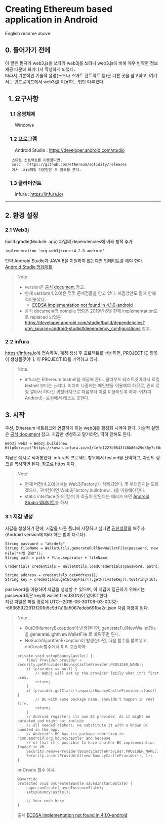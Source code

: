 # Creating Ethereum based application in Android
English readme above

## 0. 들어가기 전에
이 글은 필자가 web3.js을 쓰다가 web3j를 쓰려니 web3.js에 비해 매우 빈약한 정보 제공 때문에 화가나서 작성하게 되었다.  
따라서 기본적인 기술적 설명(노드나 스마트 컨트랙트 등)은 다른 곳을 참고하고, 여기서는 안드로이드에서 web3j를 이용하는 법만 다루겠다.

## &nbsp;&nbsp;1. 요구사항
### &nbsp;&nbsp;&nbsp;&nbsp;1.1 운영체제
   &nbsp;&nbsp;&nbsp;&nbsp;&nbsp;&nbsp;&nbsp;&nbsp;Windows
### &nbsp;&nbsp;&nbsp;&nbsp;1.2 프로그램
  
   &nbsp;&nbsp;&nbsp;&nbsp;&nbsp;&nbsp;&nbsp;&nbsp;Android Studio : <https://developer.android.com/studio>   
   ```
      스마트 컨트랙트를 이용한다면,  
      solc : https://github.com/ethereum/solidity/releases
      에서 .zip파일 다운받은 후 압축을 푼다.
   ```
### &nbsp;&nbsp;&nbsp;&nbsp;1.3 클라이언트

   &nbsp;&nbsp;&nbsp;&nbsp;&nbsp;&nbsp;&nbsp;&nbsp;infura : <https://infura.io/>


***
## 2. 환경 설정
### 2.1 Web3j  
build.gradle(Module: app) 파일의 dependencies에 아래 항목 추가
```
implementation 'org.web3j:core:4.2.0-android'
```

만약 Android Studio가 JAVA 8을 지원하지 않는다면 업데이트를 해야 한다.  
[Android Studio 업데이트](https://developer.android.com/studio/write/java8-support)

>Note:  
> - version은 [공식 document](https://web3j.readthedocs.io/en/latest/getting_started.html) 참고.  
> - 현재 version(4.2.0)은 몇몇 문제점들을 안고 있다. 해결방안도 밑에 함께 적어놓았다.
>   - [ECDSA implementation not found in 4.1.0-android](https://github.com/web3j/web3j/issues/828)
> - 공식 document의 compile 명령은 2019년 6월 현재 implementation으로 replaced 되었음 <https://developer.android.com/studio/build/dependencies?utm_source=android-studio#dependency_configurations> 참고.

### 2.2 infura
<https://infura.io>에 접속하여, 계정 생성 후 프로젝트를 생성하면, PROJECT ID 항목이 생성될것이다. 이 PROJECT ID를 기억하고 있자.

>Note:  
>- infura는 Ethereum testnet을 제공해 준다. 클라우드 테스트넷이라서 로컬 testnet 보다는 느리다. 어차피 나중에는 메인넷을 이용해야 하므로, 괜히 로컬 깔아서 하다간 귀찮아지므로 처음부터 이걸 이용하도록 하자. 어차피 Android는 로컬에서 테스트 못한다.



## 3. 시작

우선, Ethereum 네트워크와 연결하게 하는 web3j를 활성화 시켜야 한다. 기술적 설명은 [공식 document](https://web3j.readthedocs.io/en/latest/getting_started.html) 참고.
지갑만 생성하고 말거라면, 딱히 안해도 된다.

```
Web3j web3 = Web3j.build(new HttpService("https://kovan.infura.io/v3/4efe1227d0543f48b86b29d56y7cf048"));
```
지금은 예시로 적어놓았다. infura의 프로젝트 항목에서 testnet을 선택하고, 자신의 링크를 복사하면 된다. 참고로 https 이다.  

>Note:  
> - 현재 버전(4.2.0)에서는 Web3jFactory가 삭제되었다. 몇 부터인지는 모르겠으나, 구버전이면 Web3jFactory.build(new ..)를 이용해야한다.  
> - static interface(위의 함수)가 호출이 안된다는 에러가 뜨면 [Android Studio 업데이트](https://developer.android.com/studio/write/java8-support)를 하자  

### 3.1 지갑 생성

지갑을 생성하기 전에, 지갑을 다른 폴더에 저장하고 싶다면 [권한설정](https://developer.android.com/guide/topics/permissions/overview?hl=ko)을 해주자(Android version에 따라 하는 법이 다르다).  
```
String password = "abcdefg"
String fileName = WalletUtils.generateFullNewWalletFile(password, new File("파일 경로"));
String path = path + File.separator + fileName;

Credentials credentials = WalletUtils.loadCredentials(password, path);

String address = credentials.getAddress();
String key = credentials.getEcKeyPair().getPrivateKey().toString(16);
```

password를 이용하여 지갑을 생성할 수 있으며, 이 지갑에 접근하기 위해서는 password혹은 key와 wallet file(JSON)이 있어야 한다.  
지갑 파일은 파일 경로에 UTC--2019-06-30T08-03-00.3Z--66665922913f201b5c9d7a16a5067edeb691ba2c.json 처럼 저장이 된다.

>Note:  
> - OutOfMemoryException이 발생한다면, generateFullNewWalletFile 을 generateLightNewWalletFile 로 바꿔주면 된다.
> - NoSuchAlgorithmException이 발생한다면, 다음 함수를 붙여넣고, onCreate함수에서 미리 호출하자
> ```
> private void setupBouncyCastle() {
>     final Provider provider = Security.getProvider(BouncyCastleProvider.PROVIDER_NAME);
>     if (provider == null) {
>         // Web3j will set up the provider lazily when it's first used.
>         return;
>     }
>     if (provider.getClass().equals(BouncyCastleProvider.class)) {
>         // BC with same package name, shouldn't happen in real life.
>         return;
>     }
>     // Android registers its own BC provider. As it might be outdated and might not include
>     // all needed ciphers, we substitute it with a known BC bundled in the app.
>     // Android's BC has its package rewritten to "com.android.org.bouncycastle" and because
>     // of that it's possible to have another BC implementation loaded in VM.
>     Security.removeProvider(BouncyCastleProvider.PROVIDER_NAME);
>     Security.insertProviderAt(new BouncyCastleProvider(), 1);
> }
> ```
> onCreate 함수 예시.
> ```
> @Override
> protected void onCreate(Bundle savedInstanceState) {
>     super.onCreate(savedInstanceState);
>     setupBouncyCastle();
>     
>     // Your code here
> }
> ```
> 출처 [ECDSA implementation not found in 4.1.0-android](https://github.com/web3j/web3j/issues/828)
